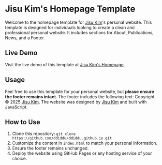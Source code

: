# Jisu Kim's Homepage Template
Welcome to the homepage template for [Jisu Kim](https://jisulog.kim/)'s personal website. This template is designed for individuals looking to create a clean and professional personal website. It includes sections for About, Publications, News, and a Footer.


## Live Demo
Visit the live demo of this template at [Jisu Kim's Homepage](https://jisulog.kim/).

## Usage
Feel free to use this template for your personal website, but **please ensure the footer remains intact**. The footer includes the following text: 
Copyright © 2025 [Jisu Kim](https://jisulog.kim/). The website was designed by [Jisu Kim](https://jisulog.kim/) and built with JavaScript.

## How to Use
1. Clone this repository:
   ```git clone https://github.com/ddiddu/ddiddu.github.io.git```
2. Customize the content in ```index.html``` to match your personal information.
3. Ensure the footer remains unchanged.
4. Deploy the website using GitHub Pages or any hosting service of your choice.
